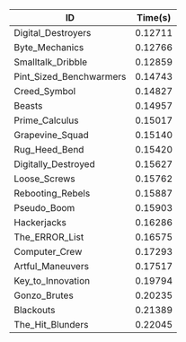 |ID|Time(s)|
|-|-|
|Digital_Destroyers|0.12711|
|Byte_Mechanics|0.12766|
|Smalltalk_Dribble|0.12859|
|Pint_Sized_Benchwarmers|0.14743|
|Creed_Symbol|0.14827|
|Beasts|0.14957|
|Prime_Calculus|0.15017|
|Grapevine_Squad|0.15140|
|Rug_Heed_Bend|0.15420|
|Digitally_Destroyed|0.15627|
|Loose_Screws|0.15762|
|Rebooting_Rebels|0.15887|
|Pseudo_Boom|0.15903|
|Hackerjacks|0.16286|
|The_ERROR_List|0.16575|
|Computer_Crew|0.17293|
|Artful_Maneuvers|0.17517|
|Key_to_Innovation|0.19794|
|Gonzo_Brutes|0.20235|
|Blackouts|0.21389|
|The_Hit_Blunders|0.22045|
